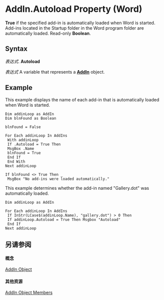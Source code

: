 
# AddIn.Autoload Property (Word)

 **True** if the specified add-in is automatically loaded when Word is started. Add-ins located in the Startup folder in the Word program folder are automatically loaded. Read-only **Boolean**.


## Syntax

 _表达式_. **Autoload**

 _表达式_ A variable that represents a **[AddIn](5615a8a9-1fd6-04fa-1fee-ec16502bd84a.md)** object.


## Example

This example displays the name of each add-in that is automatically loaded when Word is started.


```
Dim addinLoop as AddIn 
Dim blnFound as Boolean 
 
blnFound = False 
 
For Each addinLoop In AddIns 
 With addinLoop 
 If .Autoload = True Then 
 MsgBox .Name 
 blnFound = True 
 End If 
 End With 
Next addinLoop 
 
If blnFound <> True Then _ 
 MsgBox "No add-ins were loaded automatically."
```

This example determines whether the add-in named "Gallery.dot" was automatically loaded.




```
Dim addinLoop as AddIn 
 
For Each addinLoop In AddIns 
 If InStr(LCase$(addinLoop.Name), "gallery.dot") > 0 Then 
 If addinLoop.Autoload = True Then Msgbox "Autoload" 
 End If 
Next addinLoop
```


## 另请参阅


#### 概念


[AddIn Object](5615a8a9-1fd6-04fa-1fee-ec16502bd84a.md)
#### 其他资源


[AddIn Object Members](http://msdn.microsoft.com/library/7bffb4a9-f948-fc97-342e-d4d46fa48913%28Office.15%29.aspx)